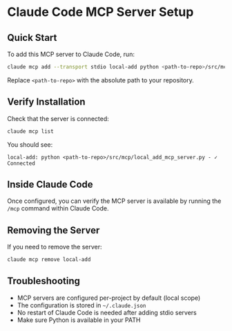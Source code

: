 # Claude Code MCP Server Setup

## Quick Start

To add this MCP server to Claude Code, run:

```bash
claude mcp add --transport stdio local-add python <path-to-repo>/src/mcp/local_add_mcp_server.py
```

Replace `<path-to-repo>` with the absolute path to your repository.

## Verify Installation

Check that the server is connected:

```bash
claude mcp list
```

You should see:

```
local-add: python <path-to-repo>/src/mcp/local_add_mcp_server.py - ✓ Connected
```

## Inside Claude Code

Once configured, you can verify the MCP server is available by running the `/mcp` command within Claude Code.

## Removing the Server

If you need to remove the server:

```bash
claude mcp remove local-add
```

## Troubleshooting

* MCP servers are configured per-project by default (local scope)
* The configuration is stored in `~/.claude.json`
* No restart of Claude Code is needed after adding stdio servers
* Make sure Python is available in your PATH
